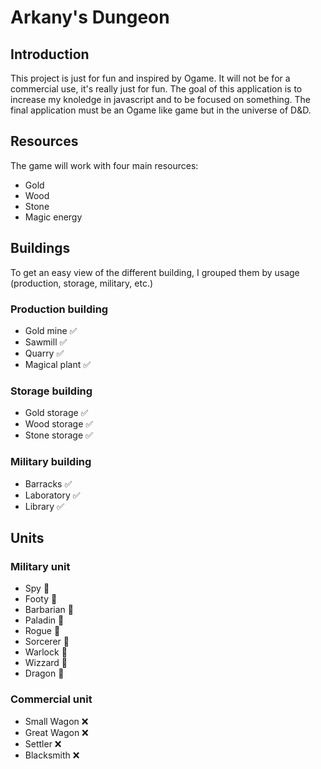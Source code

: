 # Arkany's Dungeon

## Introduction

This project is just for fun and inspired by Ogame. It will not be for a commercial use, it's really just for fun. The goal of this application is to increase my knoledge in javascript and to be focused on something. The final application must be an Ogame like game but in the universe of D&D.

## Resources

The game will work with four main resources:

- Gold
- Wood
- Stone
- Magic energy

## Buildings

To get an easy view of the different building, I grouped them by usage (production, storage, military, etc.)

### Production building

- Gold mine ✅
- Sawmill ✅
- Quarry ✅
- Magical plant ✅

### Storage building

- Gold storage ✅
- Wood storage ✅
- Stone storage ✅

### Military building

- Barracks ✅
- Laboratory ✅
- Library ✅

## Units

### Military unit

- Spy 🔨
- Footy 🔨
- Barbarian 🔨
- Paladin 🔨
- Rogue 🔨
- Sorcerer 🔨
- Warlock 🔨
- Wizzard 🔨
- Dragon 🔨

### Commercial unit

- Small Wagon ❌
- Great Wagon ❌
- Settler ❌
- Blacksmith ❌
